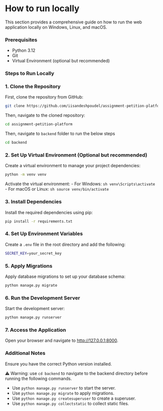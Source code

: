 # How to run locally
 This section provides a comprehensive guide on how to run the web application locally on Windows, Linux, and macOS.
### Prerequisites
 - Python 3.12
 - Git
 - Virtual Environment (optional but recommended)

### Steps to Run Locally
### 1. Clone the Repository
First, clone the repository from GitHub:
```sh
git clone https://github.com/iisandeshpoudel/assignment-petition-platform.git
```
Then, navigate to the cloned repository:
```sh
cd assignment-petition-platform
```
Then, navigate to `backend` folder to run the below steps
```sh
cd backend
```

### 2. Set Up Virtual Environment (Optional but recommended)
Create a virtual environment to manage your project dependencies:
```sh
python -m venv venv
```
Activate the virtual environment:
    - For Windows:
    ```sh
    venv\Scripts\activate
    ```
    - For macOS or Linux:
    ```sh
    source venv/bin/activate
    ```

### 3. Install Dependencies
Install the required dependencies using pip:
```sh
pip install -r requirements.txt
```
### 4. Set Up Environment Variables
Create a `.env` file in the root directory and add the following:
```sh
SECRET_KEY=your_secret_key
```
### 5. Apply Migrations

Apply database migrations to set up your database schema:
```sh
python manage.py migrate
```
### 6. Run the Development Server
Start the development server:
```sh
python manage.py runserver
```
### 7. Access the Application
Open your browser and navigate to http://127.0.0.1:8000.
### Additional Notes
Ensure you have the correct Python version installed.

⚠️ Warning: use `cd backend` to navigate to the backend directory before running the following commands.
- Use `python manage.py runserver` to start the server.
- Use `python manage.py migrate` to apply migrations.
- Use `python manage.py createsuperuser` to create a superuser.
- Use `python manage.py collectstatic` to collect static files.
